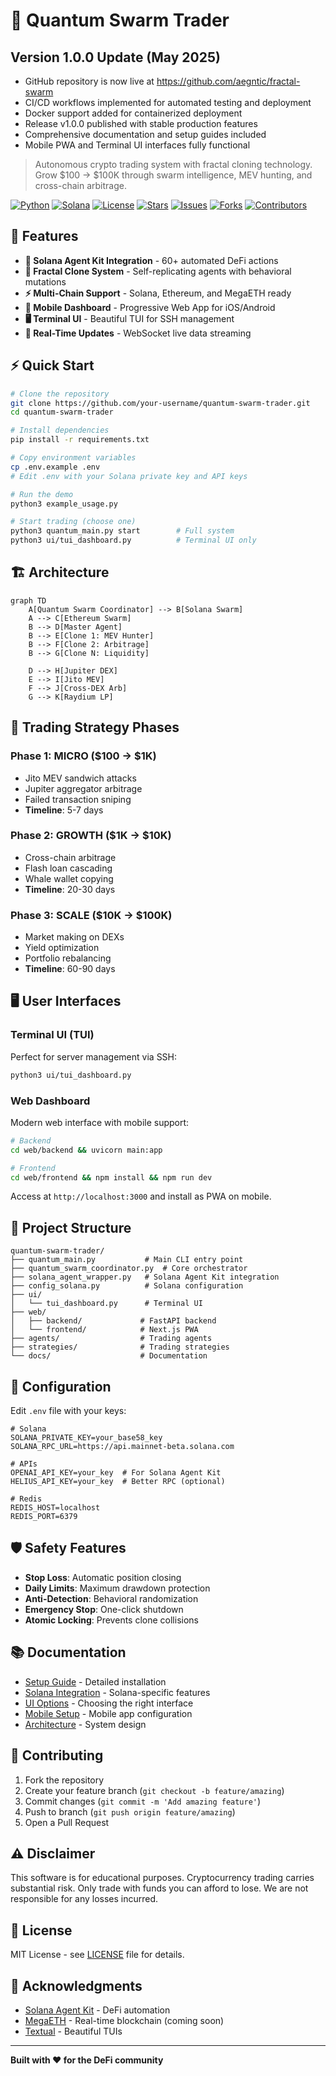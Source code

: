 # 🌌 Quantum Swarm Trader

## Version 1.0.0 Update (May 2025)

- GitHub repository is now live at https://github.com/aegntic/fractal-swarm
- CI/CD workflows implemented for automated testing and deployment
- Docker support added for containerized deployment
- Release v1.0.0 published with stable production features
- Comprehensive documentation and setup guides included
- Mobile PWA and Terminal UI interfaces fully functional

> Autonomous crypto trading system with fractal cloning technology. Grow $100 → $100K through swarm intelligence, MEV hunting, and cross-chain arbitrage.

[![Python](https://img.shields.io/badge/Python-3.9+-blue.svg)](https://python.org)
[![Solana](https://img.shields.io/badge/Solana-Agent%20Kit-purple.svg)](https://github.com/sendaifun/solana-agent-kit)
[![License](https://img.shields.io/badge/License-MIT-green.svg)](LICENSE)
[![Stars](https://img.shields.io/github/stars/aegntic/fractal-swarm)](https://github.com/aegntic/fractal-swarm)
[![Issues](https://img.shields.io/github/issues/aegntic/fractal-swarm)](https://github.com/aegntic/fractal-swarm/issues)
[![Forks](https://img.shields.io/github/forks/aegntic/fractal-swarm)](https://github.com/aegntic/fractal-swarm/network)
[![Contributors](https://img.shields.io/github/contributors/aegntic/fractal-swarm)](https://github.com/aegntic/fractal-swarm/graphs/contributors)

## 🚀 Features

- **🤖 Solana Agent Kit Integration** - 60+ automated DeFi actions
- **🧬 Fractal Clone System** - Self-replicating agents with behavioral mutations
- **⚡ Multi-Chain Support** - Solana, Ethereum, and MegaETH ready
- **📱 Mobile Dashboard** - Progressive Web App for iOS/Android
- **🖥️ Terminal UI** - Beautiful TUI for SSH management
- **🔄 Real-Time Updates** - WebSocket live data streaming

## ⚡ Quick Start

```bash
# Clone the repository
git clone https://github.com/your-username/quantum-swarm-trader.git
cd quantum-swarm-trader

# Install dependencies
pip install -r requirements.txt

# Copy environment variables
cp .env.example .env
# Edit .env with your Solana private key and API keys

# Run the demo
python3 example_usage.py

# Start trading (choose one)
python3 quantum_main.py start        # Full system
python3 ui/tui_dashboard.py          # Terminal UI only
```

## 🏗️ Architecture

```mermaid
graph TD
    A[Quantum Swarm Coordinator] --> B[Solana Swarm]
    A --> C[Ethereum Swarm]
    B --> D[Master Agent]
    B --> E[Clone 1: MEV Hunter]
    B --> F[Clone 2: Arbitrage]
    B --> G[Clone N: Liquidity]
    
    D --> H[Jupiter DEX]
    E --> I[Jito MEV]
    F --> J[Cross-DEX Arb]
    G --> K[Raydium LP]
```

## 🎯 Trading Strategy Phases

### Phase 1: MICRO ($100 → $1K)
- Jito MEV sandwich attacks
- Jupiter aggregator arbitrage  
- Failed transaction sniping
- **Timeline**: 5-7 days

### Phase 2: GROWTH ($1K → $10K)
- Cross-chain arbitrage
- Flash loan cascading
- Whale wallet copying
- **Timeline**: 20-30 days

### Phase 3: SCALE ($10K → $100K)
- Market making on DEXs
- Yield optimization
- Portfolio rebalancing
- **Timeline**: 60-90 days

## 🖥️ User Interfaces

### Terminal UI (TUI)
Perfect for server management via SSH:
```bash
python3 ui/tui_dashboard.py
```

### Web Dashboard
Modern web interface with mobile support:
```bash
# Backend
cd web/backend && uvicorn main:app

# Frontend
cd web/frontend && npm install && npm run dev
```

Access at `http://localhost:3000` and install as PWA on mobile.

## 📁 Project Structure

```
quantum-swarm-trader/
├── quantum_main.py           # Main CLI entry point
├── quantum_swarm_coordinator.py  # Core orchestrator
├── solana_agent_wrapper.py   # Solana Agent Kit integration
├── config_solana.py          # Solana configuration
├── ui/
│   └── tui_dashboard.py      # Terminal UI
├── web/
│   ├── backend/             # FastAPI backend
│   └── frontend/            # Next.js PWA
├── agents/                  # Trading agents
├── strategies/              # Trading strategies
└── docs/                    # Documentation
```

## 🔧 Configuration

Edit `.env` file with your keys:
```env
# Solana
SOLANA_PRIVATE_KEY=your_base58_key
SOLANA_RPC_URL=https://api.mainnet-beta.solana.com

# APIs
OPENAI_API_KEY=your_key  # For Solana Agent Kit
HELIUS_API_KEY=your_key  # Better RPC (optional)

# Redis
REDIS_HOST=localhost
REDIS_PORT=6379
```

## 🛡️ Safety Features

- **Stop Loss**: Automatic position closing
- **Daily Limits**: Maximum drawdown protection
- **Anti-Detection**: Behavioral randomization
- **Emergency Stop**: One-click shutdown
- **Atomic Locking**: Prevents clone collisions

## 📚 Documentation

- [Setup Guide](SETUP_GUIDE.md) - Detailed installation
- [Solana Integration](README_SOLANA.md) - Solana-specific features
- [UI Options](UI_COMPARISON.md) - Choosing the right interface
- [Mobile Setup](MOBILE_SETUP.md) - Mobile app configuration
- [Architecture](TECHNICAL_ARCHITECTURE.md) - System design

## 🤝 Contributing

1. Fork the repository
2. Create your feature branch (`git checkout -b feature/amazing`)
3. Commit changes (`git commit -m 'Add amazing feature'`)
4. Push to branch (`git push origin feature/amazing`)
5. Open a Pull Request

## ⚠️ Disclaimer

This software is for educational purposes. Cryptocurrency trading carries substantial risk. Only trade with funds you can afford to lose. We are not responsible for any losses incurred.

## 📄 License

MIT License - see [LICENSE](LICENSE) file for details.

## 🙏 Acknowledgments

- [Solana Agent Kit](https://github.com/sendaifun/solana-agent-kit) - DeFi automation
- [MegaETH](https://megaeth.com) - Real-time blockchain (coming soon)
- [Textual](https://github.com/Textualize/textual) - Beautiful TUIs

---

**Built with ❤️ for the DeFi community**